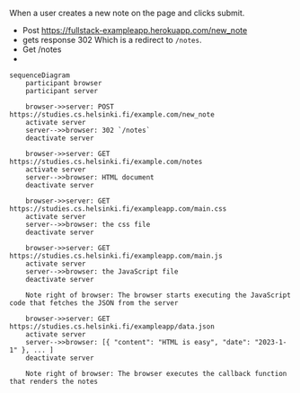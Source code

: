 When a user creates a new note on the page and clicks submit.

- Post https://fullstack-exampleapp.herokuapp.com/new_note
- gets response 302
  Which is a redirect to `/notes`.
- Get /notes
-

```mermaid
sequenceDiagram
	participant browser
	participant server

	browser->>server: POST https://studies.cs.helsinki.fi/example.com/new_note
	activate server
	server-->>browser: 302 `/notes`
	deactivate server

	browser->>server: GET https://studies.cs.helsinki.fi/example.com/notes
    activate server
    server-->>browser: HTML document
    deactivate server

    browser->>server: GET https://studies.cs.helsinki.fi/exampleapp.com/main.css
    activate server
    server-->>browser: the css file
    deactivate server

    browser->>server: GET https://studies.cs.helsinki.fi/exampleapp.com/main.js
    activate server
    server-->>browser: the JavaScript file
    deactivate server

    Note right of browser: The browser starts executing the JavaScript code that fetches the JSON from the server

    browser->>server: GET https://studies.cs.helsinki.fi/exampleapp/data.json
    activate server
    server-->>browser: [{ "content": "HTML is easy", "date": "2023-1-1" }, ... ]
    deactivate server

    Note right of browser: The browser executes the callback function that renders the notes
```

